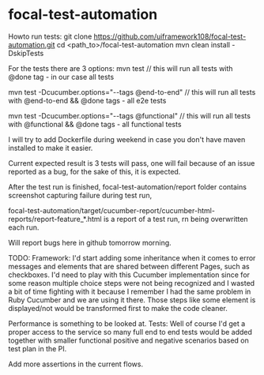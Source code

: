 # focal-test-automation

Howto run tests:
git clone https://github.com/uiframework108/focal-test-automation.git
cd <path_to>/focal-test-automation
mvn clean install -DskipTests

For the tests there are 3 options:
mvn test // this will run all tests with @done tag - in our case all tests

mvn test -Dcucumber.options="--tags @end-to-end" // this will run all tests with @end-to-end && @done tags - all e2e tests

mvn test -Dcucumber.options="--tags @functional" // this will run all tests with @functional && @done tags - all functional tests


I will try to add Dockerfile during weekend in case you don't have maven installed to make it easier.


Current expected result is 3 tests will pass, one will fail because of an issue reported as a bug, for the sake of this, it is expected.

After the test run is finished, focal-test-automation/report folder contains screenshot capturing failure during test run, 

focal-test-automation/target/cucumber-report/cucumber-html-reports/report-feature_*.html is a report of a test run, rn being overwritten each run.


Will report bugs here in github tomorrow morning.


TODO:
Framework:
I'd start adding some inheritance when it comes to error messages and elements that are shared between different Pages, such as checkboxes.
I'd need to play with this Cucumber implementation since for some reason multiple choice steps were not being recognized and I wasted a bit of time 
fighting with it because I remember I had the same problem in Ruby Cucumber and we are using it there. Those steps like some element 
is displayed/not would be transformed first to make the code cleaner.

Performance is something to be looked at.
Tests:
Well of course I'd get a proper access to the service so many full end to end tests would be added together with smaller functional positive 
and negative scenarios based on test plan in the PI.

Add more assertions in the current flows.
